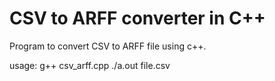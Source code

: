 # CSV to ARFF converter in C++
Program to convert CSV to ARFF file using c++.

usage:
  g++ csv_arff.cpp 
  ./a.out file.csv
